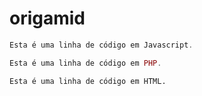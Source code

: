 # origamid

~~~javascript
Esta é uma linha de código em Javascript.
~~~

~~~php
Esta é uma linha de código em PHP.
~~~

~~~html
Esta é uma linha de código em HTML.
~~~
